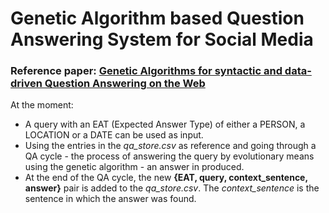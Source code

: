 # Genetic Algorithm based Question Answering System for Social Media

### Reference paper: [Genetic Algorithms for syntactic and data-driven Question Answering on the Web](https://www.researchgate.net/profile/Alejandro-Figueroa-15/publication/271911238_Genetic_Algorithms_for_syntactic_and_data-driven_Question_Answering_on_the_Web/links/54d6fb680cf2970e4e6fb60b/Genetic-Algorithms-for-syntactic-and-data-driven-Question-Answering-on-the-Web.pdf)

At the moment:
- A query with an EAT (Expected Answer Type) of either a PERSON, a LOCATION or a DATE can be used as input.
- Using the entries in the *qa_store.csv* as reference and going through a QA cycle - the process of answering the query by evolutionary means using the genetic algorithm - an answer in produced.
- At the end of the QA cycle, the new **{EAT, query, context_sentence, answer}** pair is added to the *qa_store.csv*. The *context_sentence* is the sentence in which the answer was found.